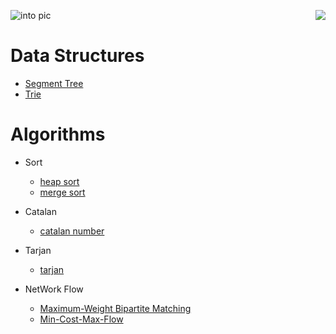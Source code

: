 ![into pic](https://github.com/huaxing-w/Data-Structures-and-Algorithms/blob/main/others/%F0%9F%92%BBData_Structs_&_Algos%F0%9F%A7%AE%20(1).png?raw=true)
<img style="float: right;" src="https://img.shields.io/github/commit-activity/m/huaxing-w/Data-Structures-and-Algorithms">

# Data Structures
* [Segment Tree](https://github.com/huaxing-w/Data-Structures-and-Algorithms/tree/main/Data%20Structure/segment%20tree "Segment Tree")
* [Trie](https://github.com/huaxing-w/Data-Structures-and-Algorithms/tree/main/Data%20Structure/Trie "Trie")


# Algorithms
* Sort
    * [heap sort](https://github.com/huaxing-w/Data-Structures-and-Algorithms/tree/main/Algorithms/Sorting/heapSort "heap sort")
    * [merge sort](https://github.com/huaxing-w/Data-Structures-and-Algorithms/tree/main/Algorithms/Sorting/merge%20sort "merge sort")
* Catalan
    * [catalan number](https://github.com/huaxing-w/Data-Structures-and-Algorithms/tree/main/Algorithms/find%20Catalan%20Number "catalan number")
* Tarjan
    * [tarjan](https://github.com/huaxing-w/Data-Structures-and-Algorithms/tree/main/Algorithms/tarjan "tarjan")

* NetWork Flow
    * [Maximum-Weight Bipartite Matching](https://github.com/huaxing-w/Data-Structures-and-Algorithms/tree/main/Algorithms/Maximum-Weight%20Bipartite%20Matching "Maximum-Weight Bipartite Matching")
    * [Min-Cost-Max-Flow](https://github.com/huaxing-w/Data-Structures-and-Algorithms/tree/main/Algorithms/Maximum-Weight%20Bipartite%20Matching "Maximum-Weight Bipartite Matching")

    
